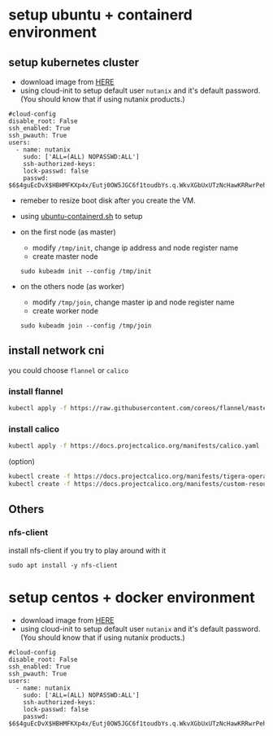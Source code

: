 # setup ubuntu + containerd environment

## setup kubernetes cluster

* download image from [HERE](https://cloud-images.ubuntu.com/bionic/current/bionic-server-cloudimg-amd64.img)
* using cloud-init to setup default user `nutanix` and it's default password. (You should know that if using nutanix products.)

```
#cloud-config
disable_root: False
ssh_enabled: True
ssh_pwauth: True
users:
  - name: nutanix
    sudo: ['ALL=(ALL) NOPASSWD:ALL']
    ssh-authorized-keys:
    lock-passwd: false
    passwd: $6$4guEcDvX$HBHMFKXp4x/Eutj0OW5JGC6f1toudbYs.q.WkvXGbUxUTzNcHawKRRwrPehIxSXHVc70jFOp3yb8yZgjGUuET.
```

* remeber to resize boot disk after you create the VM.
* using [ubuntu-containerd.sh](./ubuntu-containerd.sh) to setup
* on the first node (as master)
  * modify `/tmp/init`, change ip address and node register name
  * create master node

  ```
  sudo kubeadm init --config /tmp/init
  ```

* on the others node (as worker)
  * modify `/tmp/join`, change master ip and node register name
  * create worker node

  ```
  sudo kubeadm join --config /tmp/join
  ```

## install network cni

you could choose `flannel` or `calico`

### install flannel

```sh
kubectl apply -f https://raw.githubusercontent.com/coreos/flannel/master/Documentation/kube-flannel.yml
```

### install calico

```sh
kubectl apply -f https://docs.projectcalico.org/manifests/calico.yaml
```

(option)

```sh
kubectl create -f https://docs.projectcalico.org/manifests/tigera-operator.yaml
kubectl create -f https://docs.projectcalico.org/manifests/custom-resources.yaml
```

## Others

### nfs-client

install nfs-client if you try to play around with it

`sudo apt install -y nfs-client`


# setup centos + docker environment

* download image from [HERE](https://cloud.centos.org/centos/7/images/CentOS-7-x86_64-GenericCloud-2009.qcow2)
* using cloud-init to setup default user `nutanix` and it's default password. (You should know that if using nutanix products.)

```
#cloud-config
disable_root: False
ssh_enabled: True
ssh_pwauth: True
users:
  - name: nutanix
    sudo: ['ALL=(ALL) NOPASSWD:ALL']
    ssh-authorized-keys:
    lock-passwd: false
    passwd: $6$4guEcDvX$HBHMFKXp4x/Eutj0OW5JGC6f1toudbYs.q.WkvXGbUxUTzNcHawKRRwrPehIxSXHVc70jFOp3yb8yZgjGUuET.
```



